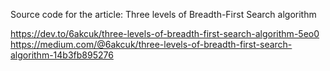 Source code for the article: Three levels of Breadth-First Search algorithm

https://dev.to/6akcuk/three-levels-of-breadth-first-search-algorithm-5eo0
https://medium.com/@6akcuk/three-levels-of-breadth-first-search-algorithm-14b3fb895276
